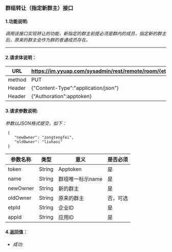 ### 群组转让（指定新群主）接口

#### 1.功能说明:
*调用该接口实现转让的功能，新指定的群主前提必须是群内的成员，指定新的群主后，原来的群主会作为群的普通成员存在。*
***

#### 2.请求体说明：


|URL|https://im.yyuap.com/sysadmin/rest/remote/room/{etpId}/{appId}/{name}/owner|
|----|----|
|method|PUT|
|Header|{"Content-Type":"application/json"}|
|Header|{"Authoration":apptoken}|


#### 3.请求参数说明:

*参数以JSON格式提交，如下：*

	 {
 		"newOwner": "zongtengfei",
 		"oldOwner": "liuhaoi"
 	 }

|参数名称|类型|意义|是否必须|
|----|----|----|----|
|token|String|Apptoken|是|
|name|String|群组唯一标示name|是|
|newOwner|String|新的群主|是|
|oldOwner|String|原来的群主|否，可选|
|etpId|String|企业ID|是|
|appId|String|应用ID|是|

#### 4.返回值：

- *成功:*
